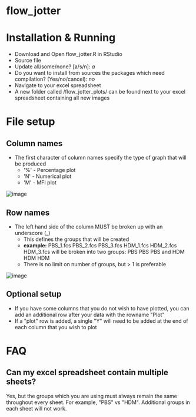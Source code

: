 # flow_jotter

# Installation & Running

* Download and Open flow_jotter.R in RStudio
* Source file
* Update all/some/none? [a/s/n]: *a*
* Do you want to install from sources the packages which need compilation? (Yes/no/cancel): *no*
* Navigate to your excel spreadsheet
* A new folder called /flow_jotter_plots/ can be found next to your excel spreadsheet containing all new images

# File setup 

## Column names
* The first character of column names specify the type of graph that will be produced
    * '%' - Percentage plot
    * 'N' - Numerical plot
    * 'M' - MFI plot 

![image](https://user-images.githubusercontent.com/40485627/192911680-0d8a86a1-077a-407d-95c6-abcdef16ae01.png)
    
## Row names
* The left hand side of the column MUST be broken up with an underscore (_)
    * This defines the groups that will be created
    * **example:** PBS_1.fcs PBS_2.fcs PBS_3.fcs HDM_1.fcs HDM_2.fcs HDM_3.fcs will be broken into two groups: PBS PBS PBS and HDM HDM HDM
    * There is no limit on number of groups, but > 1 is preferable

![image](https://user-images.githubusercontent.com/40485627/192911262-33782bff-2656-4e90-bde0-e26d593e67e0.png)
    
## Optional setup
* If you have some columns that you do not wish to have plotted, you can add an additional row after your data with the rowname "Plot"
* If a "plot" row is added, a single "Y" will need to be added at the end of each column that you wish to plot
    

# FAQ 

## Can my excel spreadsheet contain multiple sheets?

Yes, but the groups which you are using must always remain the same throughout every sheet. For example, "PBS" vs "HDM". Additional groups in each sheet will not work.

